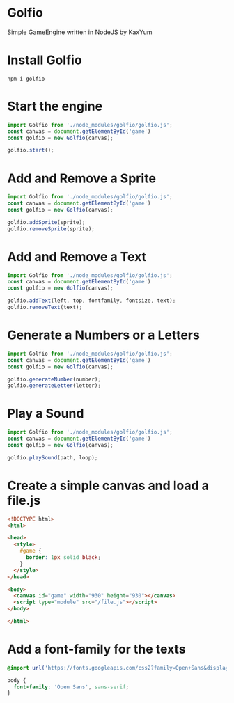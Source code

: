 # Golfio
Simple GameEngine written in NodeJS by KaxYum

# Install Golfio
```
npm i golfio
```

# Start the engine
```js
import Golfio from './node_modules/golfio/golfio.js';
const canvas = document.getElementById('game')
const golfio = new Golfio(canvas);

golfio.start();
```

# Add and Remove a Sprite
```js
import Golfio from './node_modules/golfio/golfio.js';
const canvas = document.getElementById('game')
const golfio = new Golfio(canvas);

golfio.addSprite(sprite);
golfio.removeSprite(sprite);
```

# Add and Remove a Text
```js
import Golfio from './node_modules/golfio/golfio.js';
const canvas = document.getElementById('game')
const golfio = new Golfio(canvas);

golfio.addText(left, top, fontfamily, fontsize, text);
golfio.removeText(text);
```

# Generate a Numbers or a Letters
```js
import Golfio from './node_modules/golfio/golfio.js';
const canvas = document.getElementById('game')
const golfio = new Golfio(canvas);

golfio.generateNumber(number);
golfio.generateLetter(letter);
```

# Play a Sound
```js
import Golfio from './node_modules/golfio/golfio.js';
const canvas = document.getElementById('game')
const golfio = new Golfio(canvas);

golfio.playSound(path, loop);
```

# Create a simple canvas and load a file.js
```html
<!DOCTYPE html>
<html>

<head>
  <style>
    #game {
      border: 1px solid black;
    }
  </style>
</head>

<body>
  <canvas id="game" width="930" height="930"></canvas>
  <script type="module" src="/file.js"></script>
</body>

</html>
```

# Add a font-family for the texts
```css
@import url('https://fonts.googleapis.com/css2?family=Open+Sans&display=swap');

body {
  font-family: 'Open Sans', sans-serif;
}
```
